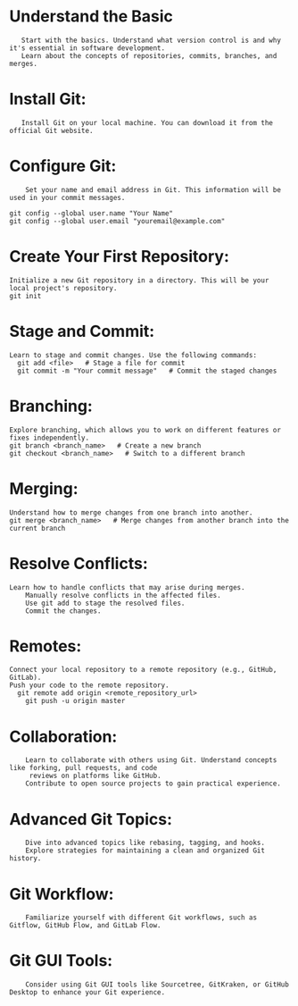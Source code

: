   # Understand the Basic
       Start with the basics. Understand what version control is and why it's essential in software development.
       Learn about the concepts of repositories, commits, branches, and merges.
  # Install Git:
       Install Git on your local machine. You can download it from the official Git website.

   # Configure Git:
        Set your name and email address in Git. This information will be used in your commit messages.
        
    git config --global user.name "Your Name"
    git config --global user.email "youremail@example.com"

# Create Your First Repository:

    Initialize a new Git repository in a directory. This will be your local project's repository.
    git init

# Stage and Commit:

    Learn to stage and commit changes. Use the following commands:
      git add <file>   # Stage a file for commit
      git commit -m "Your commit message"   # Commit the staged changes
 
# Branching:

    Explore branching, which allows you to work on different features or fixes independently.
    git branch <branch_name>   # Create a new branch
    git checkout <branch_name>   # Switch to a different branch

# Merging:

    Understand how to merge changes from one branch into another.
    git merge <branch_name>   # Merge changes from another branch into the current branch

# Resolve Conflicts:

    Learn how to handle conflicts that may arise during merges.
        Manually resolve conflicts in the affected files.
        Use git add to stage the resolved files.
        Commit the changes.

# Remotes:

    Connect your local repository to a remote repository (e.g., GitHub, GitLab).
    Push your code to the remote repository.
      git remote add origin <remote_repository_url>
        git push -u origin master

#    Collaboration:
        Learn to collaborate with others using Git. Understand concepts like forking, pull requests, and code 
         reviews on platforms like GitHub.
        Contribute to open source projects to gain practical experience.

 #   Advanced Git Topics:
        Dive into advanced topics like rebasing, tagging, and hooks.
        Explore strategies for maintaining a clean and organized Git history.

  #  Git Workflow:
        Familiarize yourself with different Git workflows, such as Gitflow, GitHub Flow, and GitLab Flow.

   # Git GUI Tools:
        Consider using Git GUI tools like Sourcetree, GitKraken, or GitHub Desktop to enhance your Git experience.

    
